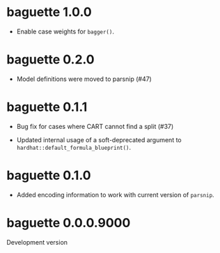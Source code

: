 # baguette 1.0.0

* Enable case weights for `bagger()`. 

# baguette 0.2.0

* Model definitions were moved to parsnip (#47)

# baguette 0.1.1

* Bug fix for cases where CART cannot find a split (#37)

* Updated internal usage of a soft-deprecated argument to `hardhat::default_formula_blueprint()`.

# baguette 0.1.0

* Added encoding information to work with current version of `parsnip`. 

# baguette 0.0.0.9000

Development version

